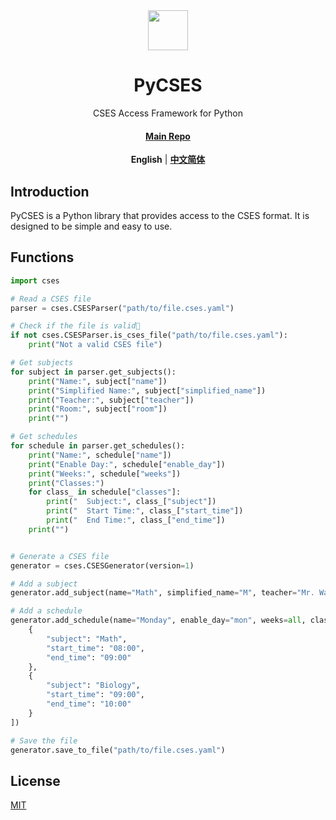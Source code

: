 <div align="center">

<image src="http://m.qpic.cn/psc?/V51UyG6T2hLdbN0oEgHl3fEkH73KqJt7/TmEUgtj9EK6.7V8ajmQrEEsEylM*52lTktZHLze*PTbMCd2wg4o5kkEyKNVsVL9UM5xK4GLClF.TOL*ty*FnqAuxBQmobbAoJ.gYMo62EQY!/mnull&bo=wADAAAAAAAADByI!&rf=photolist&t=5" height="64"/>

# PyCSES

CSES Access Framework for Python

#### [Main Repo](https://github.com/CSES-org/CSES)

**English** | [**中文简体**](./docs/cn/README.md)

</div>

## Introduction

PyCSES is a Python library that provides access to the CSES format. It is designed to be simple and easy to use.

## Functions

```python
import cses

# Read a CSES file
parser = cses.CSESParser("path/to/file.cses.yaml")

# Check if the file is valid
if not cses.CSESParser.is_cses_file("path/to/file.cses.yaml"):
    print("Not a valid CSES file")

# Get subjects
for subject in parser.get_subjects():
    print("Name:", subject["name"])
    print("Simplified Name:", subject["simplified_name"])
    print("Teacher:", subject["teacher"])
    print("Room:", subject["room"])
    print("")

# Get schedules
for schedule in parser.get_schedules():
    print("Name:", schedule["name"])
    print("Enable Day:", schedule["enable_day"])
    print("Weeks:", schedule["weeks"])
    print("Classes:")
    for class_ in schedule["classes"]:
        print("  Subject:", class_["subject"])
        print("  Start Time:", class_["start_time"])
        print("  End Time:", class_["end_time"])
    print("")


# Generate a CSES file
generator = cses.CSESGenerator(version=1)

# Add a subject
generator.add_subject(name="Math", simplified_name="M", teacher="Mr. Wang", room="101")

# Add a schedule
generator.add_schedule(name="Monday", enable_day="mon", weeks=all, classes=[
    {
        "subject": "Math",
        "start_time": "08:00",
        "end_time": "09:00"
    },
    {
        "subject": "Biology",
        "start_time": "09:00",
        "end_time": "10:00"
    }
])

# Save the file
generator.save_to_file("path/to/file.cses.yaml")
```

## License

[MIT](./LICENSE)


